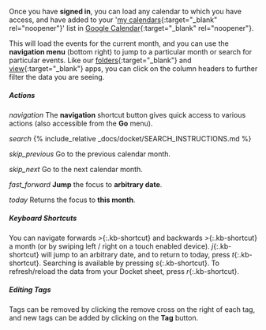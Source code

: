 Once you have __signed in__, you can load any calendar to which you have access, and have added to your '[my calendars](https://support.google.com/a/answer/60766){:target="_blank" rel="noopener"}' list in [Google Calendar](https://www.google.com/calendar){:target="_blank" rel="noopener"}.

This will load the events for the current month, and you can use the __navigation menu__ (bottom right) to jump to a particular month or search for particular events. Like our [folders](/folders/){:target="_blank"} and [view](/view/){:target="_blank"} apps, you can click on the column headers to further filter the data you are seeing.

##### Actions

<i class="material-icons md-24">navigation</i>
The __navigation__ shortcut button gives quick access to various actions (also accessible from the __Go__ menu).

<i class="material-icons md-18 ml-2">search</i>
{% include_relative _docs/docket/SEARCH_INSTRUCTIONS.md %}

<i class="material-icons md-18 ml-2">skip_previous</i>
Go to the previous calendar month.

<i class="material-icons md-18 ml-2">skip_next</i>
Go to the next calendar month.

<i class="material-icons md-18 ml-2">fast_forward</i>
__Jump__ the focus to __arbitrary date__.

<i class="material-icons md-18 ml-2">today</i>
Returns the focus to __this month__.

##### Keyboard Shortcuts

You can navigate forwards *&gt;*{:.kb-shortcut} and backwards *&gt;*{:.kb-shortcut} a month (or by swiping left / right on a touch enabled device). *j*{:.kb-shortcut} will jump to an arbitrary date, and to return to today, press *t*{:.kb-shortcut}. Searching is available by pressing *s*{:.kb-shortcut}. To refresh/reload the data from your Docket sheet, press *r*{:.kb-shortcut}.

##### Editing Tags

Tags can be removed by clicking the remove cross on the right of each tag, and new tags can be added by clicking on the __Tag__ button.